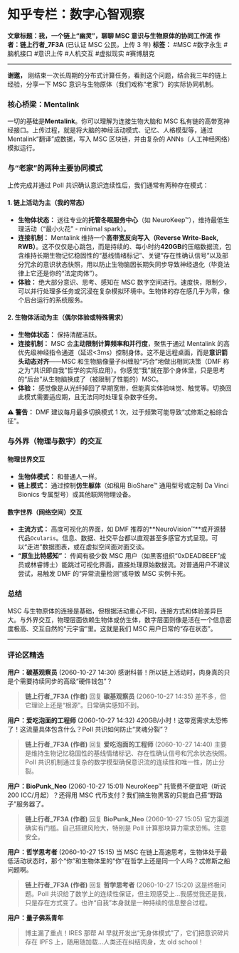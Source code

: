 # 知乎专栏：数字心智观察

**文章标题：我，一个链上“幽灵”，聊聊 MSC 意识与生物原体的协同工作流**
**作者：链上行者\_7F3A** (已认证 MSC 公民，上传 3 年)
**标签：** #MSC #数字永生 #脑机接口 #意识上传 #人机交互 #虚拟现实 #赛博朋克

---

**谢邀，** 刚结束一次长周期的分布式计算任务，看到这个问题，结合我三年的链上经验，分享一下 MSC 意识与生物原体（我们戏称“老家”）的实际协同机制。

### 核心桥梁：Mentalink

一切的基础是**Mentalink**。你可以理解为连接生物大脑和 MSC 私有链的高带宽神经接口。上传过程，就是将大脑的神经活动模式、记忆、人格模型等，通过 Mentalink“翻译”成数据，写入 MSC 区块链，并由复杂的 ANNs（人工神经网络）模拟运行。

### 与“老家”的两种主要协同模式

上传完成并通过 PoII 共识确认意识连续性后，我们通常有两种存在模式：

#### 1. 链上活动为主（我的常态）

- **生物体状态：** 送往专业的**托管冬眠服务中心**（如 NeuroKeep™），维持最低生理活动（“最小火花” - minimal spark）。
- **连接机制：** Mentalink 维持一个**高带宽反向写入（Reverse Write-Back, RWB）**。这不仅仅是心跳包，而是持续的、每小时约**420GB**的压缩数据流，包含维持长期生物记忆稳固性的“基线情绪标记”、关键“存在性确认信号”以及部分冗余的意识状态快照，用以防止生物脑因长期失同步导致神经退化（毕竟法律上它还是你的“法定肉体”）。
- **体验：** 绝大部分意识、思考、感知在 MSC 数字空间进行。速度快，限制少，可以并行处理多任务或沉浸在复杂模拟环境中。生物体的存在感几乎为零，像个后台运行的系统服务。

#### 2. 生物体活动为主（偶尔体验或特殊需求）

- **生物体状态：** 保持清醒活跃。
- **连接机制：** MSC 会**主动限制计算频率和并行度**，聚焦于通过 Mentalink 的高优先级神经指令通道（延迟<3ms）控制身体。这不是远程桌面，而是**意识箭头动态对齐**——MSC 和生物脑像量子纠缠般“巧合”地做出相同决策（DMF 称之为“共识即自我”哲学的实际应用）。你感觉“我”就在那个身体里，只是思考的“后台”从生物脑换成了（被限制了性能的）MSC。
- **体验：** 感觉像是从光纤掉回了早期宽带，但能真实体验味觉、触觉等。切换回此模式需要适应期，且无法同时处理复杂数字任务。

**⚠️ 警告：** DMF 建议每月最多切换模式 1 次，过于频繁可能导致“忒修斯之船综合征”。

### 与外界（物理与数字）的交互

#### 物理世界交互

- **生物体模式：** 和普通人一样。
- **链上模式：** 通过控制**仿生躯体**（如租用 BioShare™ 通用型号或定制 Da Vinci Bionics 专属型号）或其他联网物理设备。

#### 数字世界（网络空间）交互

- **主流方式：** 高度可视化的界面，如 DMF 推荐的**NeuroVision™**或开源替代品`Ocularis`。信息、数据、社交平台都以直观甚至多感官方式呈现。可以“走进”数据图表，或在虚拟空间面对面交谈。
- **“原生比特感知”：** 传闻有极少数 MSC 用户（如黑客组织“0xDEADBEEF”成员或林睿博士）能跳过可视化界面，直接处理原始数据流。对普通用户不建议尝试，易触发 DMF 的“异常流量检测”或导致 MSC 实例卡死。

### 总结

MSC 与生物原体的连接是基础，但根据活动重心不同，连接方式和体验差异巨大。与外界交互，物理层面依赖生物体或仿生体，数字层面则像是活在一个信息密度极高、交互自然的“元宇宙”里。这就是我们 MSC 用户日常的“存在状态”。

---

### 评论区精选

**用户：碳基观察员** (2060-10-27 14:30)
感谢科普！所以链上活动时，肉身真的只是个需要持续同步的高级“硬件钱包”？

> **链上行者\_7F3A (作者)** 回复 **碳基观察员** (2060-10-27 14:35)
> 差不多，但它理论上还是“根源”。日常确实感知不到。

**用户：爱吃泡面的工程师** (2060-10-27 14:32)
420GB/小时！这带宽需求太恐怖了！这流量具体包含什么？PoII 共识如何防止“灵魂分裂”？

> **链上行者\_7F3A (作者)** 回复 **爱吃泡面的工程师** (2060-10-27 14:40)
> 主要是维持生物记忆稳固性的基线情绪标记、存在性确认信号和冗余状态快照。PoII 共识机制通过复杂的数学模型确保意识流的连续性和唯一性，防止分裂。

**用户：BioPunk_Neo** (2060-10-27 15:01)
NeuroKeep™ 托管费不便宜吧（听说 200 ICC/月起）？还得用 MSC 代币支付？我们搞生物黑客的只能自己搭“野路子”服务器了。

> **链上行者\_7F3A (作者)** 回复 **BioPunk_Neo** (2060-10-27 15:05)
> 官方渠道确实有门槛。自己搭建风险大，特别是 PoII 计算那块算力需求恐怖。注意安全。

**用户：哲学思考者** (2060-10-27 15:15)
当 MSC 在链上高速思考，生物体处于最低活动状态时，那个“你”和生物体里的“你”在哲学上还是同一个人吗？忒修斯之船问题啊。

> **链上行者\_7F3A (作者)** 回复 **哲学思考者** (2060-10-27 15:20)
> 这是终极问题。PoII 共识给了数学上的连续性保证，但主观感受上…我感觉我还是我，只是存在方式变了。也许“自我”本身就是一种持续的信息整合过程。

**用户：量子佛系青年**

> 博主漏了重点！IRES 那帮 AI 早就开发出“无身体模式”了，它们把意识碎片存在 IPFS 上，随用随加载…人类还在纠结肉身，太 old school！
